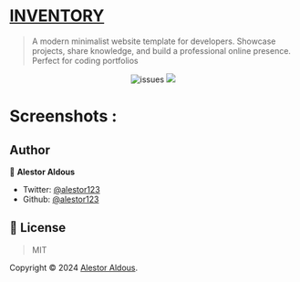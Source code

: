 # [INVENTORY](http://alestor123.github.io/inventory)
> A modern minimalist website template for developers. Showcase projects, share knowledge, and build a professional online presence. Perfect for coding portfolios



<p align=center>
<img src="https://img.shields.io/github/license/alestor123/inventory" alt=issues >
<a href="https://github.com/alestor123/inventory/issues">
<img src="https://img.shields.io/github/issues-raw/alestor123/inventory"></a>
</p>

# Screenshots : 




## Author

👤 **Alestor Aldous**

- Twitter: [@alestor123](https://twitter.com/alestor123)
- Github: [@alestor123](https://github.com/alestor123)


## 📝 License
> MIT

Copyright © 2024 [Alestor Aldous](https://github.com/alestor123).<br />